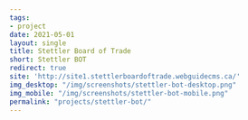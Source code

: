 ```yaml
---
tags:
- project
date: 2021-05-01
layout: single
title: Stettler Board of Trade
short: Stettler BOT
redirect: true
site: 'http://site1.stettlerboardoftrade.webguidecms.ca/'
img_desktop: "/img/screenshots/stettler-bot-desktop.png"
img_mobile: "/img/screenshots/stettler-bot-mobile.png"
permalink: "projects/stettler-bot/"
---
```

